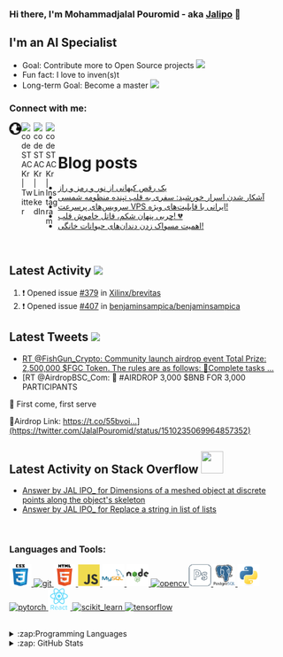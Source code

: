### Hi there, I'm Mohammadjalal Pouromid - aka [Jalipo][website] 👋
## I'm an AI Specialist

 
- Goal: Contribute more to Open Source projects <img src="https://media.giphy.com/media/WUlplcMpOCEmTGBtBW/giphy.gif" width="30">
- Fun fact: I love to inven(s)t
- Long-term Goal: Become a master <img src="https://media.giphy.com/media/BMyEGC1ZzwS6W2cc5n/giphy.gif"  width="30" >

### Connect with me:

[<img align="left" alt="codeSTACKr.com" width="22px" src="https://raw.githubusercontent.com/iconic/open-iconic/master/svg/globe.svg" />][website]
[<img align="left" alt="codeSTACKr | Twitter" width="22px" src="https://cdn.jsdelivr.net/npm/simple-icons@v3/icons/twitter.svg" />][twitter]
[<img align="left" alt="codeSTACKr | LinkedIn" width="22px" src="https://cdn.jsdelivr.net/npm/simple-icons@v3/icons/linkedin.svg" />][linkedin]
[<img align="left" alt="codeSTACKr | Instagram" width="22px" src="https://cdn.jsdelivr.net/npm/simple-icons@v3/icons/instagram.svg" />][instagram]

<br />

# Blog posts
<!-- BLOG-POST-LIST:START -->
- [یک رقص کیهانی از نور و رمز و راز](https://cyberuni.ir/blog/%DB%8C%DA%A9-%D8%B1%D9%82%D8%B5-%DA%A9%DB%8C%D9%87%D8%A7%D9%86%DB%8C-%D8%A7%D8%B2-%D9%86%D9%88%D8%B1-%D9%88-%D8%B1%D9%85%D8%B2-%D9%88-%D8%B1%D8%A7%D8%B2/)
- [آشکار شدن اسرار خورشید: سفری به قلب تپنده منظومه شمسی](https://cyberuni.ir/blog/%D8%A2%D8%B4%DA%A9%D8%A7%D8%B1-%D8%B4%D8%AF%D9%86-%D8%A7%D8%B3%D8%B1%D8%A7%D8%B1-%D8%AE%D9%88%D8%B1%D8%B4%DB%8C%D8%AF-%D8%B3%D9%81%D8%B1%DB%8C-%D8%A8%D9%87-%D9%82%D9%84%D8%A8-%D8%AA%D9%BE%D9%86%D8%AF%D9%87-%D9%85%D9%86%D8%B8%D9%88%D9%85%D9%87-%D8%B4%D9%85%D8%B3%DB%8C/)
- [سرویس‌های پرسرعت VPS ایرانی با قابلیت‌های ویژه!](https://cyberuni.ir/blog/%D8%B3%D8%B1%D9%88%DB%8C%D8%B3%D9%87%D8%A7%DB%8C-%D9%BE%D8%B1%D8%B3%D8%B1%D8%B9%D8%AA-vps-%D8%A7%DB%8C%D8%B1%D8%A7%D9%86%DB%8C-%D8%A8%D8%A7-%D9%82%D8%A7%D8%A8%D9%84%DB%8C%D8%AA%D9%87%D8%A7%DB%8C-%D9%88%DB%8C%DA%98%D9%87/)
- [چربی پنهان شکم، قاتل خاموش قلب! 💔](https://cyberuni.ir/blog/%DA%86%D8%B1%D8%A8%DB%8C-%D9%BE%D9%86%D9%87%D8%A7%D9%86-%D8%B4%DA%A9%D9%85-%D9%82%D8%A7%D8%AA%D9%84-%D8%AE%D8%A7%D9%85%D9%88%D8%B4-%D9%82%D9%84%D8%A8/)
- [اهمیت مسواک زدن دندان‌های حیوانات خانگی!](https://cyberuni.ir/blog/%D8%A7%D9%87%D9%85%DB%8C%D8%AA-%D9%85%D8%B3%D9%88%D8%A7%DA%A9-%D8%B2%D8%AF%D9%86-%D8%AF%D9%86%D8%AF%D8%A7%D9%86%D9%87%D8%A7%DB%8C-%D8%AD%DB%8C%D9%88%D8%A7%D9%86%D8%A7%D8%AA-%D8%AE%D8%A7%D9%86%DA%AF%DB%8C/)
<!-- BLOG-POST-LIST:END -->


<br/>

## Latest Activity <img src="https://raw.githubusercontent.com/innng/innng/master/assets/kyubey.gif" width="80"> 
<!--START_SECTION:activity-->
1. ❗️ Opened issue [#379](https://github.com/Xilinx/brevitas/issues/379) in [Xilinx/brevitas](https://github.com/Xilinx/brevitas)
2. ❗️ Opened issue [#407](https://github.com/benjaminsampica/benjaminsampica/issues/407) in [benjaminsampica/benjaminsampica](https://github.com/benjaminsampica/benjaminsampica)
<!--END_SECTION:activity-->


## Latest Tweets <img src="https://media.giphy.com/media/26BRxIdjE82KNmVJm/giphy.gif" width="30"> 

<!-- TWITTER:START -->
- [RT @FishGun_Crypto: Community launch airdrop event
Total Prize: 2,500,000 $FGC Token. The rules are as follows:
🐡Complete tasks ...](https://twitter.com/JalalPouromid/status/1510434904487743493)
- [RT @AirdropBSC_Com: 🎁 #AIRDROP 3,000 $BNB FOR 3,000 PARTICIPANTS 

🎁 First come, first serve

🔗Airdrop Link: https://t.co/55bvoi...](https://twitter.com/JalalPouromid/status/1510235069964857352)
<!-- TWITTER:END -->

## Latest Activity on Stack Overflow  <img src="https://media.giphy.com/media/ule4vhcY1xEKQ/giphy.gif" height="40" width = '40'> 

<!-- STACKOVERFLOW:START -->
- [Answer by JAL IPO_ for Dimensions of a meshed object at discrete points along the object&#39;s skeleton](https://stackoverflow.com/questions/79000040/dimensions-of-a-meshed-object-at-discrete-points-along-the-objects-skeleton/79051975#79051975)
- [Answer by JAL IPO_ for Replace a string in list of lists](https://stackoverflow.com/questions/13781828/replace-a-string-in-list-of-lists/75055822#75055822)
<!-- STACKOVERFLOW:END -->

<br/>

  <h3 align="left">Languages and Tools:</h3>
<p align="left"> <a href="https://www.w3schools.com/css/" target="_blank"> <img src="https://raw.githubusercontent.com/devicons/devicon/master/icons/css3/css3-original-wordmark.svg" alt="css3" width="40" height="40"/> </a> <a href="https://git-scm.com/" target="_blank"> <img src="https://www.vectorlogo.zone/logos/git-scm/git-scm-icon.svg" alt="git" width="40" height="40"/> </a> <a href="https://www.w3.org/html/" target="_blank"> <img src="https://raw.githubusercontent.com/devicons/devicon/master/icons/html5/html5-original-wordmark.svg" alt="html5" width="40" height="40"/> </a> <a href="https://developer.mozilla.org/en-US/docs/Web/JavaScript" target="_blank"> <img src="https://raw.githubusercontent.com/devicons/devicon/master/icons/javascript/javascript-original.svg" alt="javascript" width="40" height="40"/> </a> <a href="https://www.mysql.com/" target="_blank"> <img src="https://raw.githubusercontent.com/devicons/devicon/master/icons/mysql/mysql-original-wordmark.svg" alt="mysql" width="40" height="40"/> </a> <a href="https://nodejs.org" target="_blank"> <img src="https://raw.githubusercontent.com/devicons/devicon/master/icons/nodejs/nodejs-original-wordmark.svg" alt="nodejs" width="40" height="40"/> </a> <a href="https://opencv.org/" target="_blank"> <img src="https://www.vectorlogo.zone/logos/opencv/opencv-icon.svg" alt="opencv" width="40" height="40"/> </a> <a href="https://www.photoshop.com/en" target="_blank"> <img src="https://raw.githubusercontent.com/devicons/devicon/master/icons/photoshop/photoshop-line.svg" alt="photoshop" width="40" height="40"/> </a> <a href="https://www.postgresql.org" target="_blank"> <img src="https://raw.githubusercontent.com/devicons/devicon/master/icons/postgresql/postgresql-original-wordmark.svg" alt="postgresql" width="40" height="40"/> </a> <a href="https://www.python.org" target="_blank"> <img src="https://raw.githubusercontent.com/devicons/devicon/master/icons/python/python-original.svg" alt="python" width="40" height="40"/> </a> <a href="https://pytorch.org/" target="_blank"> <img src="https://www.vectorlogo.zone/logos/pytorch/pytorch-icon.svg" alt="pytorch" width="40" height="40"/> </a> <a href="https://reactjs.org/" target="_blank"> <img src="https://raw.githubusercontent.com/devicons/devicon/master/icons/react/react-original-wordmark.svg" alt="react" width="40" height="40"/> </a> <a href="https://scikit-learn.org/" target="_blank"> <img src="https://upload.wikimedia.org/wikipedia/commons/0/05/Scikit_learn_logo_small.svg" alt="scikit_learn" width="40" height="40"/> </a> <a href="https://www.tensorflow.org" target="_blank"> <img src="https://www.vectorlogo.zone/logos/tensorflow/tensorflow-icon.svg" alt="tensorflow" width="40" height="40"/> </a> </p>

<br/>



<details>
  <summary>:zap:Programming Languages</summary>

  [![Top Langs](https://github-readme-stats.vercel.app/api/top-langs/?username=iamjalipo)](https://github.com/anuraghazra/github-readme-stats)

</details>

<details>
  <summary>:zap: GitHub Stats</summary>

  <img align="left" alt="jalipo" src="https://github-readme-stats.codestackr.vercel.app/api?username=iamjalipo&theme=vue&show_icons=true&hide_border=true" />

</details>




[website]: https://iamjalipo.github.io/
[twitter]: https://twitter.com/JalalPouromid
[instagram]: https://www.instagram.com/jalipo_/
[linkedin]: https://www.linkedin.com/in/mohammadjalal-pouromid-9568901b0

